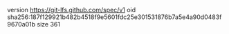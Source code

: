 version https://git-lfs.github.com/spec/v1
oid sha256:187f129921b482b4518f9e5601fdc25e301531876b7a5e4a90d0483f9670a01b
size 361
